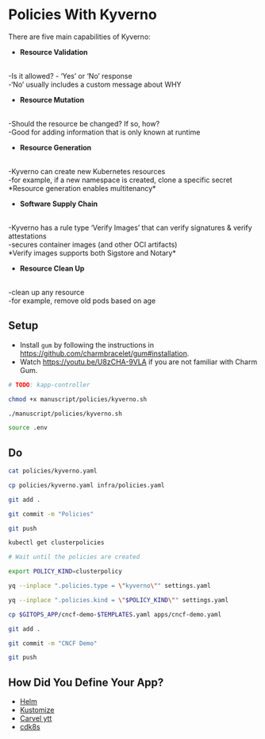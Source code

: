 # Policies With Kyverno

There are five main capabilities of Kyverno:

* **Resource Validation**
<br>
-Is it allowed? - ‘Yes’ or ‘No’ response
<br>
-‘No’ usually includes a custom message about WHY

* **Resource Mutation**
<br>
-Should the resource be changed? If so, how?
<br>
-Good for adding information that is only known at runtime

* **Resource Generation**
<br>
-Kyverno can create new Kubernetes resources
<br>
-for example, if a new namespace is created, clone a specific secret
<br>
*Resource generation enables multitenancy*

* **Software Supply Chain**
<br>
-Kyverno has a rule type ‘Verify Images’ that can verify signatures & verify attestations
<br>
-secures container images (and other OCI artifacts)
<br>
*Verify images supports both Sigstore and Notary*

* **Resource Clean Up**
<br>
-clean up any resource
<br>
-for example, remove old pods based on age


## Setup

* Install `gum` by following the instructions in https://github.com/charmbracelet/gum#installation.
* Watch https://youtu.be/U8zCHA-9VLA if you are not familiar with Charm Gum.

```bash
# TODO: kapp-controller

chmod +x manuscript/policies/kyverno.sh

./manuscript/policies/kyverno.sh

source .env
```

## Do

```bash
cat policies/kyverno.yaml

cp policies/kyverno.yaml infra/policies.yaml

git add .

git commit -m "Policies"

git push

kubectl get clusterpolicies

# Wait until the policies are created

export POLICY_KIND=clusterpolicy

yq --inplace ".policies.type = \"kyverno\"" settings.yaml

yq --inplace ".policies.kind = \"$POLICY_KIND\"" settings.yaml

cp $GITOPS_APP/cncf-demo-$TEMPLATES.yaml apps/cncf-demo.yaml

git add .

git commit -m "CNCF Demo"

git push
```

## How Did You Define Your App?

* [Helm](helm.md)
* [Kustomize](kustomize.md)
* [Carvel ytt](carvel.md)
* [cdk8s](cdk8s.md)
